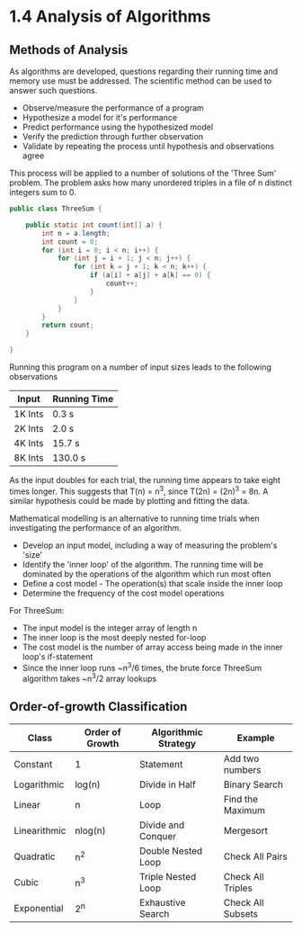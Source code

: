 # 1.4 Analysis of Algorithms

## Methods of Analysis

As algorithms are developed, questions regarding their running time and memory use must be addressed. The scientific method can be used to answer such questions.

- Observe/measure the performance of a program
- Hypothesize a model for it's performance
- Predict performance using the hypothesized model
- Verify the prediction through further observation
- Validate by repeating the process until hypothesis and observations agree

This process will be applied to a number of solutions of the 'Three Sum' problem. The problem asks how many unordered triples in a file of n distinct integers sum to 0.

```java
public class ThreeSum {

    public static int count(int[] a) {
        int n = a.length;
        int count = 0;
        for (int i = 0; i < n; i++) {
            for (int j = i + 1; j < n; j++) {
                for (int k = j + 1; k < n; k++) {
                    if (a[i] + a[j] + a[k] == 0) {
                        count++;
                    }
                }
            }
        }
        return count;
    }

}
```

Running this program on a number of input sizes leads to the following observations

| Input   | Running Time |
| ------- | ------------ |
| 1K Ints | 0.3 s        |
| 2K Ints | 2.0 s        |
| 4K Ints | 15.7 s       |
| 8K Ints | 130.0 s      |

As the input doubles for each trial, the running time appears to take eight times longer. This suggests that T(n) = n<sup>3</sup>, since T(2n) = (2n)<sup>3</sup> = 8n. A similar hypothesis could be made by plotting and fitting the data.

Mathematical modelling is an alternative to running time trials when investigating the performance of an algorithm.

- Develop an input model, including a way of measuring the problem's 'size'
- Identify the 'inner loop' of the algorithm. The running time will be dominated by the operations of the algorithm which run most often
- Define a cost model - The operation(s) that scale inside the inner loop
- Determine the frequency of the cost model operations

For ThreeSum:

- The input model is the integer array of length n
- The inner loop is the most deeply nested for-loop
- The cost model is the number of array access being made in the inner loop's if-statement
- Since the inner loop runs ~n<sup>3</sup>/6 times, the brute force ThreeSum algorithm takes ~n<sup>3</sup>/2 array lookups

## Order-of-growth Classification

| Class        | Order of Growth | Algorithmic Strategy | Example           |
| ------------ | --------------- | -------------------- | ----------------- |
| Constant     | 1               | Statement            | Add two numbers   |
| Logarithmic  | log(n)          | Divide in Half       | Binary Search     |
| Linear       | n               | Loop                 | Find the Maximum  |
| Linearithmic | nlog(n)         | Divide and Conquer   | Mergesort         |
| Quadratic    | n<sup>2</sup>   | Double Nested Loop   | Check All Pairs   |
| Cubic        | n<sup>3</sup>   | Triple Nested Loop   | Check All Triples |
| Exponential  | 2<sup>n</sup>   | Exhaustive Search    | Check All Subsets |


